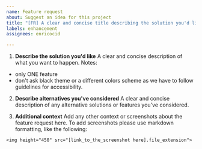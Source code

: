 ```yaml
---
name: Feature request
about: Suggest an idea for this project
title: "[FR] A clear and concise title describing the solution you'd like"
labels: enhancement
assignees: enricocid

---
```


1) **Describe the solution you'd like**
A clear and concise description of what you want to happen.
Notes:
- only ONE feature
- don't ask black theme or a different colors scheme as we have to follow guidelines for accessibility.

2) **Describe alternatives you've considered**
A clear and concise description of any alternative solutions or features you've considered.

3) **Additional context**
Add any other context or screenshots about the feature request here. To add screenshots please use markdown formatting, like the following:

`<img height="450" src="[link_to_the_screenshot here].file_extension">`
